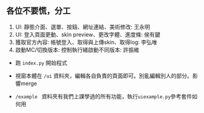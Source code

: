 ## 各位不要慌，分工

1. UI: 靜態介面、選單、按鈕、網址連結、美術修改: 王永明
2. UI: 登入頁面更動、skin preview、更改字體、進度條: 侯有鍵
3. 獲取官方內容: 帳號登入、取得與上傳skin、取得log: 李弘唯
4. 啟動MC/切換版本: 控制執行緒啟動不同版本: 許振維


- 跑 `index.py` 開始程式

- 視窗本體在 `/ui` 資料夾，編輯各自負責的頁面即可。別亂編輯別人的部分。影響merge

- `/example ` 資料夾有我們上課學過的所有功能，執行`uiexample.py`參考套件如何用